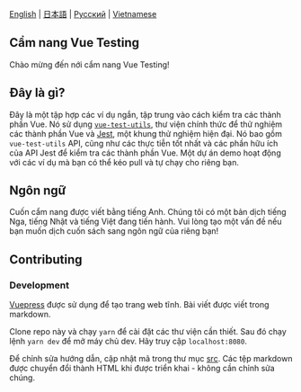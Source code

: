 [English](https://github.com/lmiller1990/vue-testing-handbook#vue-testing-handbook) | [日本語](https://github.com/lmiller1990/vue-testing-handbook#vue-testing-handbook-1) | [Русский](https://github.com/webistomin/vue-testing-handbook/blob/master/README.ru.md) | [Vietnamese](https://github.com/quanghung97/vue-testing-handbook/blob/translate_vietnamese/README.vi.md)

## Cẩm nang Vue Testing

Chào mừng đến nới cẩm nang Vue Testing!

## Đây là gì?

Đây là một tập hợp các ví dụ ngắn, tập trung vào cách kiểm tra các thành phần Vue. Nó sử dụng [`vue-test-utils`](https://github.com/vuejs/vue-test-utils), thư viện chính thức để thử nghiệm các thành phần Vue và [Jest](https://jestjs.io/), một khung thử nghiệm hiện đại. Nó bao gồm `vue-test-utils` API, cũng như các thực tiễn tốt nhất và các phần hữu ích của API Jest để kiểm tra các thành phần Vue. Một dự án demo hoạt động với các ví dụ mà bạn có thể kéo pull và tự chạy cho riêng bạn.

## Ngôn ngữ

Cuốn cẩm nang được viết bằng tiếng Anh. Chúng tôi có một bản dịch tiếng Nga, tiếng Nhật và tiếng Việt đang tiến hành. Vui lòng tạo một vấn đề nếu bạn muốn dịch cuốn sách sang ngôn ngữ của riêng bạn!

## Contributing 

### Development

[Vuepress](https://vuepress.vuejs.org/) được sử dụng để tạo trang web tĩnh. Bài viết được viết trong markdown.

Clone repo này và chạy `yarn` để cài đặt các thư viện cần thiết. Sau đó chạy lệnh `yarn dev` để mở máy chủ dev. Hãy truy cập `localhost:8080`.

Để chỉnh sửa hướng dẫn, cập nhật mã trong thư mục [src](https://github.com/quanghung97/vue-testing-handbook/tree/master/src). Các tệp markdown được chuyển đổi thành HTML khi được triển khai - không cần chỉnh sửa chúng.
